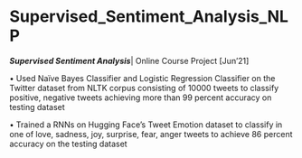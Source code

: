 # Supervised_Sentiment_Analysis_NLP

***Supervised Sentiment Analysis***| Online Course Project 	[Jun’21] 

•	Used Naïve Bayes Classifier and Logistic Regression Classifier on the Twitter dataset from NLTK corpus consisting of 10000 tweets to classify positive, negative tweets achieving more than 99 percent accuracy on testing dataset

•	Trained a RNNs on Hugging Face’s Tweet Emotion dataset to classify in one of love, sadness, joy, surprise, fear, anger tweets to achieve 86 percent accuracy on the testing dataset 
